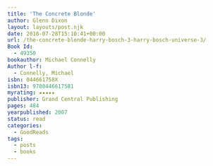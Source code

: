 ```yaml
---
title: 'The Concrete Blonde'
author: Glenn Dixon
layout: layouts/post.njk
date: 2018-07-28T15:10:41+00:00
url: /the-concrete-blonde-harry-bosch-3-harry-bosch-universe-3/
Book Id:
  - 49350
bookauthor: Michael Connelly
Author l-f:
  - Connelly, Michael
isbn: 044661758X
isbn13: 9780446617581
myrating: ★★★★★
publisher: Grand Central Publishing
pages: 484
yearpublished: 2007
status: read
categories:
  - GoodReads
tags:
  - posts
  - books
---
```

